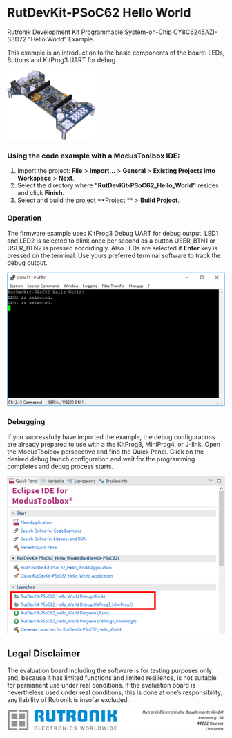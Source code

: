 # RutDevKit-PSoC62 Hello World

Rutronik Development Kit Programmable System-on-Chip CY8C6245AZI-S3D72 "Hello World" Example. 

This example is an introduction to the basic components of the board: LEDs, Buttons and KitProg3 UART for debug.

 <img src="images/rutdevkit_model.png" style="zoom:20%;" />

### Using the code example with a ModusToolbox IDE:

1. Import the project: **File** > **Import...** > **General** > **Existing Projects into Workspace** > **Next**.
2. Select the directory where **"RutDevKit-PSoC62_Hello_World"** resides and click  **Finish**.
3. Select and build the project **Project ** > **Build Project**.

### Operation

The firmware example uses KitProg3 Debug UART for debug output. LED1 and LED2 is selected to blink once per second as a button USER_BTN1 or USER_BTN2 is pressed accordingly. Also LEDs are selected if **Enter** key is pressed on the terminal. Use yours preferred terminal software to track the debug output. 

<img src="images/debug_output_hello_world.png" style="zoom:100%;" />

### Debugging

If you successfully have imported the example, the debug configurations are already prepared to use with a the KitProg3, MiniProg4, or J-link. Open the ModusToolbox perspective and find the Quick Panel. Click on the desired debug launch configuration and wait for the programming completes and debug process starts.

<img src="images/hello_world_debug_start.png" style="zoom:100%;" />

## Legal Disclaimer

The evaluation board including the software is for testing purposes only and, because it has limited functions and limited resilience, is not suitable for permanent use under real conditions. If the evaluation board is nevertheless used under real conditions, this is done at one’s responsibility; any liability of Rutronik is insofar excluded. 

<img src="images/rutronik_origin_kaunas.png" style="zoom:50%;" />



